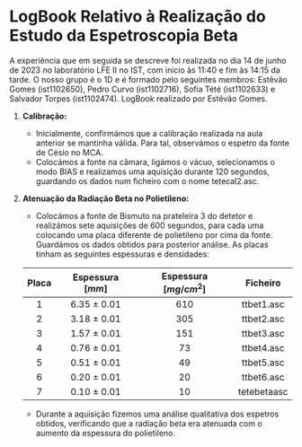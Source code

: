 # LogBook Relativo à Realização do Estudo da Espetroscopia Beta  

A experiência que em seguida se descreve foi realizada no dia 14 de junho de 2023 no laboratório LFE II no IST, com início às 11:40 e fim às 14:15 da tarde. O nosso grupo é o 1D e é formado pelo seguintes membros: Estêvão Gomes (ist1102650), Pedro Curvo (ist1102716), Sofia Tété (ist1102633) e Salvador Torpes (ist1102474). LogBook realizado por Estêvão Gomes.

1. **Calibração:**
   - Inicialmente, confirmámos que a calibração realizada na aula anterior se mantinha válida. Para tal, observámos o espetro da fonte de Césio no MCA.
   - Colocámos a fonte na câmara, ligámos o vácuo, selecionamos o modo BIAS e realizamos uma aquisição durante 120 segundos, guardando os dados num ficheiro com o nome tetecal2.asc.

2. **Atenuação da Radiação Beta no Polietileno:**
   - Colocámos a fonte de Bismuto na prateleira 3 do detetor e realizámos sete aquisições de 600 segundos, para cada uma colocando uma placa diferente de polietileno por cima da fonte. Guardámos os dados obtidos para posterior análise. As placas tinham as seguintes espessuras e densidades:

    Placa  | Espessura [$mm$]  | Espessura [$mg/cm^2$]  | Ficheiro |
    |:---------:|:---:|:---:|:---:|
    | 1 | 6.35 ± 0.01 | 610 | ttbet1.asc |
    | 2 | 3.18 ± 0.01 | 305 | ttbet2.asc |
    | 3 | 1.57 ± 0.01 | 151 | ttbet3.asc |
    | 4 | 0.76 ± 0.01 | 73 | ttbet4.asc |
    | 5 | 0.51 ± 0.01 | 49 | ttbet5.asc |
    | 6 | 0.20 ± 0.01 | 20 | ttbet6.asc |
    | 7 | 0.10 ± 0.01 | 10 | tetebetaasc |

   - Durante a aquisição fizemos uma análise qualitativa dos espetros obtidos, verificando que a radiação beta era atenuada com o aumento da espessura do polietileno.